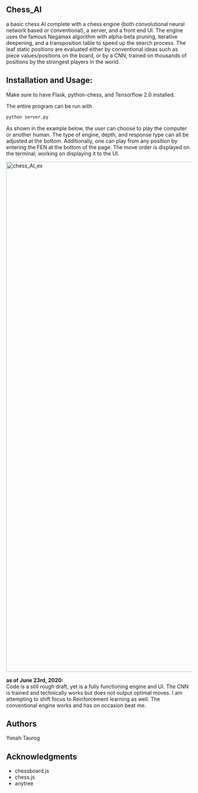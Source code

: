 ## Chess_AI
a basic chess AI complete with a chess engine (both convolutional neural network based or conventional), a server, and a front end UI.
The engine uses the famous Negamax algorithm with alpha-beta pruning, iterative deepening, and a transposition table to speed up the search process.
The leaf static positions are evaluated either by conventional ideas such as piece values/positions on the board, or by a CNN, trained on thousands of positions by the strongest players in the world.


## Installation and Usage:
Make sure to have Flask, python-chess, and Tensorflow 2.0 installed.

The entire program can be run with 
```bash
python server.py
```
As shown in the example below, the user can choose to play the computer or another human. The type of engine, depth, and
response type can all be adjusted at the bottom. Additionally, one can play from any position by entering the FEN at the bottom of the page. The
move order is displayed on the terminal; working on displaying it to the UI.


<img width="1379" alt="chess_AI_ex" src="https://user-images.githubusercontent.com/29835953/83353666-bf775480-a319-11ea-9108-5ef2c09a6959.png">


**as of June 23rd, 2020:**  
Code is a still rough draft, yet is a fully functioning engine and UI. The CNN is trained and technically works but does not output optimal moves. I am attempting to shift focus to Reinforcement learning as well.
The conventional engine works and has on occasion beat me. 


## Authors
Yonah Taurog

## Acknowledgments
- chessboard.js
- chess.js
- anytree
